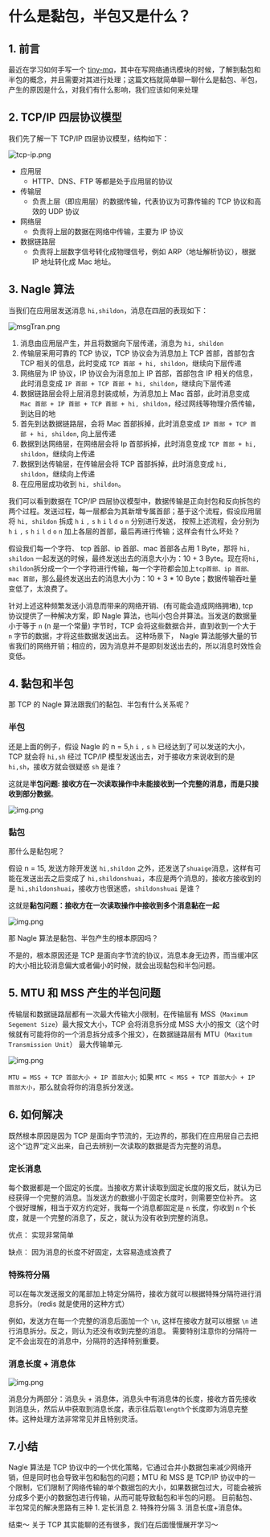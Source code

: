 # 什么是黏包，半包又是什么？
## 1. 前言
最近在学习如何手写一个 [tiny-mq](https://github.com/OneCastle5280/tiny-mq)，其中在写网络通讯模块的时候，了解到黏包和半包的概念，并且需要对其进行处理；这篇文档就简单聊一聊什么是黏包、半包，产生的原因是什么，对我们有什么影响，我们应该如何来处理

## 2. TCP/IP 四层协议模型
我们先了解一下 TCP/IP 四层协议模型，结构如下： 

![tcp-ip.png](image/tcpip.png)
* 应用层
  * HTTP、DNS、FTP 等都是处于应用层的协议
* 传输层
  * 负责上层（即应用层）的数据传输，代表协议为可靠传输的 TCP 协议和高效的 UDP 协议
* 网络层
  * 负责将上层的数据在网络中传输，主要为 IP 协议
* 数据链路层
  * 负责将上层数字信号转化成物理信号，例如 ARP（地址解析协议），根据 IP 地址转化成 Mac 地址。

## 3. Nagle 算法

当我们在应用层发送消息 `hi,shildon`，消息在四层的表现如下：

![msgTran.png](image/msgTran.png)

1. 消息由应用层产生，并且将数据向下层传递，消息为 `hi, shildon`
2. 传输层采用可靠的 TCP 协议，TCP 协议会为消息加上 TCP 首部，首部包含 TCP 相关的信息，此时变成 `TCP 首部 + hi, shildon`，继续向下层传递
3. 网络层为 IP 协议，IP 协议会为消息加上 IP 首部，首部包含 IP 相关的信息，此时消息变成 `IP 首部 + TCP 首部 + hi, shildon`，继续向下层传递
4. 数据链路层会将上层消息封装成帧，为消息加上 Mac 首部，此时消息变成 `Mac 首部 + IP 首部 + TCP 首部 + hi, shildon`，经过网线等物理介质传输，到达目的地
5. 首先到达数据链路层，会将 Mac 首部拆掉，此时消息变成 `IP 首部 + TCP 首部 + hi, shildon`, 向上层传递
6. 数据到达网络层，在网络层会将 Ip 首部拆掉，此时消息变成 `TCP 首部 + hi, shildon`，继续向上传递
7. 数据到达传输层，在传输层会将 TCP 首部拆掉，此时消息变成 `hi, shildon`，继续向上传递
8. 在应用层成功收到 `hi, shildon`。

我们可以看到数据在 TCP/IP 四层协议模型中，数据传输是正向封包和反向拆包的两个过程。发送过程，每一层都会为其新增专属首部；基于这个流程，假设应用层将 `hi, shildon` 拆成 `h` `i` `,` `s` `h` `i` `l` `d` `o` `n` 分别进行发送，
按照上述流程，会分别为 `h` `i` `,` `s` `h` `i` `l` `d` `o` `n` 加上各层的首部，最后再进行传输；这样会有什么坏处？

假设我们每一个字符、 tcp 首部、ip 首部、mac 首部各占用 1 Byte，那将 `hi, shildon` 一起发送的时候，最终发送出去的消息大小为：10 + 3 Byte。现在将`hi, shildon`拆分成一个一个字符进行传输，每一个字符都会加上`tcp首部、ip 首部、mac 首部`，那么最终发送出去的消息大小为：10 + 3 * 10 Byte；数据传输吞吐量变低了，太浪费了。

针对上述这种频繁发送小消息而带来的网络开销、(有可能会造成网络拥堵), tcp 协议提供了一种解决方案，即 Nagle 算法，也叫小包合并算法。当发送的数据量小于等于 `n` (n 是一个常量) 字节时，TCP 会将这些数据合并，直到收到一个大于 `n` 字节的数据，才将这些数据发送出去。
这种场景下， Nagle 算法能够大量的节省我们的网络开销；相应的，因为消息并不是即刻发送出去的，所以消息时效性会变低。

## 4. 黏包和半包
那 TCP 的 Nagle 算法跟我们的黏包、半包有什么关系呢？ 

### 半包
还是上面的例子，假设 Nagle 的 n = 5,`h` `i` `,` `s` `h` 已经达到了可以发送的大小，TCP 就会将 `hi,sh` 经过 TCP/IP 模型发送出去，对于接收方来说收到的是 `hi,sh`，接收方就会很疑惑 `sh` 是谁？

这就是**半包问题: 接收方在一次读取操作中未能接收到一个完整的消息，而是只接收到部分数据**。

![img.png](image/demo1.png)


### 黏包

那什么是黏包呢？

假设 n = 15, 发送方除开发送 `hi,shildon` 之外，还发送了`shuaige`消息，这样有可能在发送出去之后变成了 `hi,shildonshuai`，本应是两个消息的，接收方接收到的是 `hi,shildonshuai`，接收方也很迷惑，`shildonshuai` 是谁？ 

这就是**黏包问题：接收方在一次读取操作中接收到多个消息黏在一起**

![img.png](image/demo2.png)

那 Nagle 算法是黏包、半包产生的根本原因吗？

不是的，根本原因还是 TCP 是面向字节流的协议，消息本身无边界，而当缓冲区的大小相比较消息偏大或者偏小的时候，就会出现黏包和半包问题。


## 5. MTU 和 MSS 产生的半包问题
传输层和数据链路层都有一次最大传输大小限制，在传输层有 MSS（`Maximum Segement Size`）最大报文大小，TCP 会将消息拆分成 MSS 大小的报文（这个时候就有可能将你的一个消息拆分成多个报文），在数据链路层有 MTU（`Maxitum Transmission Unit`） 最大传输单元.

![img.png](image/mtuandmss.png)

`MTU = MSS + TCP 首部大小 + IP 首部大小`; 如果 `MTC < MSS + TCP 首部大小 + IP 首部大小`，那么就会将你的消息拆分发送。

## 6. 如何解决
既然根本原因是因为 TCP 是面向字节流的，无边界的，那我们在应用层自己去把这个“边界”定义出来，自己去辨别一次读取的数据是否为完整的消息。

### 定长消息
每个数据都是一个固定的长度。当接收方累计读取到固定长度的报文后，就认为已经获得一个完整的消息。当发送方的数据小于固定长度时，则需要空位补齐。
这个很好理解，相当于双方约定好，我每一个消息都固定是 `n` 长度，你收到 `n` 个长度，就是一个完整的消息了，反之，就认为没有收到完整的消息。

优点： 实现非常简单

缺点： 因为消息的长度不好固定，太容易造成浪费了

### 特殊符分隔
可以在每次发送报文的尾部加上特定分隔符，接收方就可以根据特殊分隔符进行消息拆分。（redis 就是使用的这种方式）

例如，发送方在每一个完整的消息后面加一个 `\n`, 这样在接收方就可以根据 `\n` 进行消息拆分。反之，则认为还没有收到完整的消息。
需要特别注意你的分隔符一定不会出现在的消息中，分隔符的选择特别重要。
### 消息长度 + 消息体
![img.png](image/img.png)

消息分为两部分：消息头 + 消息体，消息头中有消息体的长度，接收方首先接收到消息头，然后从中获取到消息长度，表示往后取`length`个长度即为消息完整体。这种处理方法非常常见并且特别灵活。

## 7.小结
Nagle 算法是 TCP 协议中的一个优化策略，它通过合并小数据包来减少网络开销，但是同时也会导致半包和黏包的问题；MTU 和 MSS 是 TCP/IP 协议中的一个限制，它们限制了网络传输的单个数据包的大小，如果数据包过大，可能会被拆分成多个更小的数据包进行传输，从而可能导致黏包和半包的问题。
目前黏包、半包常见的解决思路有三种 1. 定长消息 2. 特殊符分隔 3. 消息长度+消息体。

结束～ 关于 TCP 其实能聊的还有很多，我们在后面慢慢展开学习～

